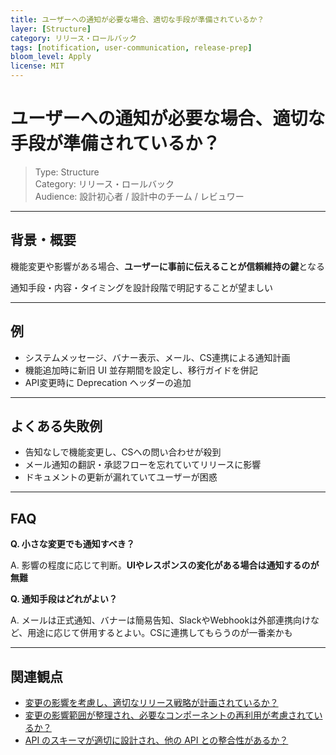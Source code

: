 ```yaml
---
title: ユーザーへの通知が必要な場合、適切な手段が準備されているか？
layer: [Structure]
category: リリース・ロールバック
tags: [notification, user-communication, release-prep]
bloom_level: Apply
license: MIT
---
```


# ユーザーへの通知が必要な場合、適切な手段が準備されているか？

> Type: Structure  
> Category: リリース・ロールバック  
> Audience: 設計初心者 / 設計中のチーム / レビュワー

---

## 背景・概要

機能変更や影響がある場合、**ユーザーに事前に伝えることが信頼維持の鍵**となる

通知手段・内容・タイミングを設計段階で明記することが望ましい

---

## 例

- システムメッセージ、バナー表示、メール、CS連携による通知計画
- 機能追加時に新旧 UI 並存期間を設定し、移行ガイドを併記
- API変更時に Deprecation ヘッダーの追加

---

## よくある失敗例

- 告知なしで機能変更し、CSへの問い合わせが殺到
- メール通知の翻訳・承認フローを忘れていてリリースに影響
- ドキュメントの更新が漏れていてユーザーが困惑

---

## FAQ

**Q. 小さな変更でも通知すべき？**

A. 影響の程度に応じて判断。**UIやレスポンスの変化がある場合は通知するのが無難**

**Q. 通知手段はどれがよい？**

A. メールは正式通知、バナーは簡易告知、SlackやWebhookは外部連携向けなど、用途に応じて併用するとよい。CSに連携してもらうのが一番楽かも

---

## 関連観点

- [変更の影響を考慮し、適切なリリース戦略が計画されているか？](https://zenn.dev/kanaria007/articles/633370584a47d1)
- [変更の影響範囲が整理され、必要なコンポーネントの再利用が考慮されているか？](https://zenn.dev/kanaria007/articles/95f9d91567a9ee)
- [API のスキーマが適切に設計され、他の API との整合性があるか？](https://zenn.dev/kanaria007/articles/14fca7fc6ea047)
